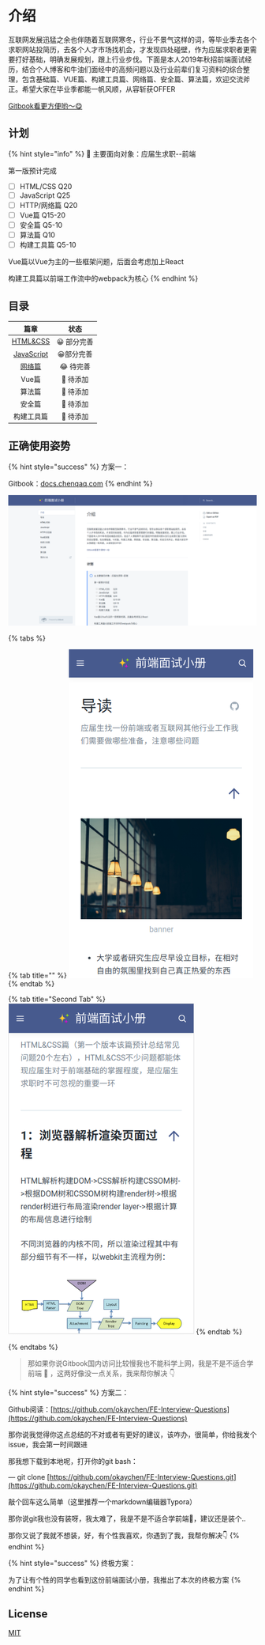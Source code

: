 # 介绍

互联网发展迅猛之余也伴随着互联网寒冬，行业不景气这样的词，等毕业季去各个求职网站投简历，去各个人才市场找机会，才发现四处碰壁，作为应届求职者更需要打好基础，明确发展规划，跟上行业步伐。下面是本人2019年秋招前端面试经历，结合个人博客和牛油们面经中的高频问题以及行业前辈们复习资料的综合整理，包含基础篇、VUE篇、构建工具篇、网络篇、安全篇、算法篇，欢迎交流斧正。希望大家在毕业季都能一帆风顺，从容斩获OFFER

[Gitbook看更方便哟～😋](https://docs.chenqaq.com/)

## 计划

{% hint style="info" %}
🤤 主要面向对象：应届生求职--前端

第一版预计完成

* [ ] HTML/CSS       Q20
* [ ] JavaScript        Q25
* [ ] HTTP/网络篇   Q20
* [ ] Vue篇                Q15-20     
* [ ] 安全篇               Q5-10
* [ ] 算法篇               Q10
* [ ] 构建工具篇       Q5-10

Vue篇以Vue为主的一些框架问题，后面会考虑加上React

构建工具篇以前端工作流中的webpack为核心
{% endhint %}

## 目录

| 篇章 | 状态 |
| :---: | :---: |
| [HTML&CSS](https://github.com/okaychen/FE-Interview-Questions/blob/master/interview/foundation/basis.md) | 😀 部分完善 |
| [JavaScript](https://github.com/okaychen/FE-Interview-Questions/blob/master/interview/foundation/JavaScript.md) | 😀部分完善 |
| [网络篇](https://github.com/okaychen/FE-Interview-Questions/blob/master/interview/advanced/network.md) | 😂 待完善 |
| Vue篇 | 🤔 待添加 |
| 算法篇 | 🤔 待添加 |
| 安全篇 | 🤔 待添加 |
| 构建工具篇 | 🤔 待添加 |

## 正确使用姿势

{% hint style="success" %}
方案一：

Gitbook：[docs.chenqaq.com](https://docs.chenqaq.com/)
{% endhint %}

![](.gitbook/assets/image%20%2812%29.png)

{% tabs %}

{% tab title="" %}
![](.gitbook/assets/image%20%288%29.png)
{% endtab %}

{% tab title="Second Tab" %}
![](.gitbook/assets/image%20%2811%29.png)
{% endtab %}

{% endtabs %}

> 那如果你说Gitbook国内访问比较慢我也不能科学上网，我是不是不适合学前端 🤣 ，这两好像没一点关系，我来帮你解决 👇

{% hint style="success" %}
方案二：

Github阅读：[https://github.com/okaychen/FE-Interview-Questions](https://github.com/okaychen/FE-Interview-Questions)

那你说我觉得你这点总结的不对或者有更好的建议，该咋办，很简单，你给我发个issue，我会第一时间跟进

那我想下载到本地呢，打开你的git bash：

— git clone [https://github.com/okaychen/FE-Interview-Questions.git](https://github.com/okaychen/FE-Interview-Questions.git)

敲个回车这么简单（这里推荐一个markdown编辑器Typora）

那你说git我也没有装呀，我太难了，我是不是不适合学前端🤣，建议还是装个..

那你又说了我就不想装，好，有个性我喜欢，你遇到了我，我帮你解决👇 
{% endhint %}

{% hint style="success" %}
终极方案：

为了让有个性的同学也看到这份前端面试小册，我推出了本次的终极方案
{% endhint %}







## License

[MIT](https://github.com/okaychen/FE-Interview-Questions/blob/master/LICENSE)

